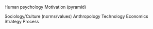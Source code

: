 Human psychology
Motivation (pyramid)


Sociology/Culture (norms/values)
Anthropology
Technology
Economics
Strategy
Process
